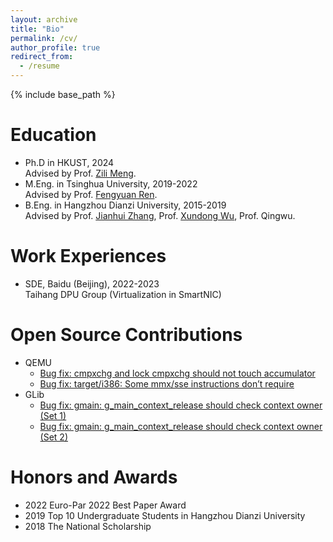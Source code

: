 ```yaml
---
layout: archive
title: "Bio"
permalink: /cv/
author_profile: true
redirect_from:
  - /resume
---
```


{% include base_path %}

Education
======
* Ph.D in HKUST, 2024  
Advised by Prof. [Zili Meng](https://zilimeng.com/).
* M.Eng. in Tsinghua University, 2019-2022  
Advised by Prof. [Fengyuan Ren](https://nns.cs.tsinghua.edu.cn/personal/renfy/renfy.html).
* B.Eng. in Hangzhou Dianzi University, 2015-2019  
Advised by Prof. [Jianhui Zhang](https://jhzhang.cn/), Prof. [Xundong Wu](https://scholar.google.com.hk/citations?hl=zh-CN&user=IJ-S8dMAAAAJ), Prof. Qingwu.

Work Experiences
======
* SDE, Baidu (Beijing), 2022-2023  
Taihang DPU Group (Virtualization in SmartNIC)

Open Source Contributions
======
* QEMU
  * [Bug fix: cmpxchg and lock cmpxchg should not touch accumulator](https://lore.kernel.org/all/20220323013417.409858-1-lw945lw945@yahoo.com/)
  * [Bug fix: target/i386: Some mmx/sse instructions don’t require](https://lore.kernel.org/all/20220325145007.448948-1-lw945lw945@yahoo.com/)
* GLib
  * [Bug fix: gmain: g_main_context_release should check context owner (Set 1)](https://gitlab.gnome.org/GNOME/glib/-/merge_requests/3314) 
  * [Bug fix: gmain: g_main_context_release should check context owner (Set 2)](https://gitlab.gnome.org/GNOME/glib/-/merge_requests/3302) 

Honors and Awards
======
* 2022 Euro-Par 2022 Best Paper Award
* 2019 Top 10 Undergraduate Students in Hangzhou Dianzi University
* 2018 The National Scholarship

<!-- Skills
======
* Skill 1
* Skill 2
  * Sub-skill 2.1
  * Sub-skill 2.2
  * Sub-skill 2.3
* Skill 3 -->

<!-- Publications
======
  <ul>{% for post in site.publications reversed %}
    {% include archive-single-cv.html %}
  {% endfor %}</ul> -->
  
<!-- Talks
======
  <ul>{% for post in site.talks reversed %}
    {% include archive-single-talk-cv.html  %}
  {% endfor %}</ul>
  
Teaching
======
  <ul>{% for post in site.teaching reversed %}
    {% include archive-single-cv.html %}
  {% endfor %}</ul>
  
Service and leadership
======
* Currently signed in to 43 different slack teams -->
